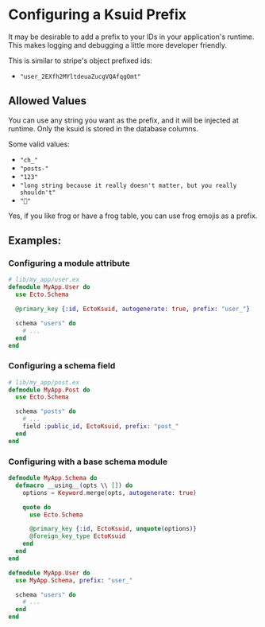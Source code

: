 # Configuring a Ksuid Prefix

It may be desirable to add a prefix to your IDs in your application's runtime.
This makes logging and debugging a little more developer friendly.

This is similar to stripe's object prefixed ids:

- `"user_2EXfh2MYltdeuaZucgVQAfqgOmt"`

## Allowed Values

You can use any string you want as the prefix, and it will be injected at
runtime. Only the ksuid is stored in the database columns.

Some valid values:

- `"ch_"`
- `"posts-"`
- `"123"`
- `"long string because it really doesn't matter, but you really shouldn't"`
- `"🐸"`

Yes, if you like frog or have a frog table, you can use frog emojis as a
prefix.

## Examples:

### Configuring a module attribute

```elixir
# lib/my_app/user.ex
defmodule MyApp.User do
  use Ecto.Schema

  @primary_key {:id, EctoKsuid, autogenerate: true, prefix: "user_"}

  schema "users" do
    # ...
  end
end
```

### Configuring a schema field

```elixir
# lib/my_app/post.ex
defmodule MyApp.Post do
  use Ecto.Schema

  schema "posts" do
    # ...
    field :public_id, EctoKsuid, prefix: "post_"
  end
end
```

### Configuring with a base schema module

```elixir
defmodule MyApp.Schema do
  defmacro __using__(opts \\ []) do
    options = Keyword.merge(opts, autogenerate: true)

    quote do
      use Ecto.Schema

      @primary_key {:id, EctoKsuid, unquote(options)}
      @foreign_key_type EctoKsuid
    end
  end
end

defmodule MyApp.User do
  use MyApp.Schema, prefix: "user_"

  schema "users" do
    # ...
  end
end
```
